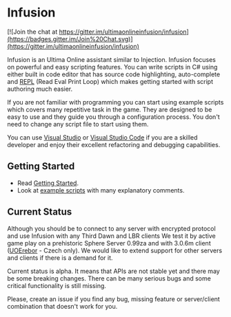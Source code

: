 # Infusion

[![Join the chat at https://gitter.im/ultimaonlineinfusion/infusion](https://badges.gitter.im/Join%20Chat.svg)](https://gitter.im/ultimaonlineinfusion/infusion)

Infusion is an Ultima Online assistant similar to Injection. Infusion focuses on powerful and easy scripting features.
You can write scripts in C# using either built in code editor that has source code highlighting, auto-complete and
[REPL](https://en.wikipedia.org/wiki/Read%E2%80%93eval%E2%80%93print_loop) (Read Eval Print Loop) which
makes getting started with script authoring much easier.

If you are not familiar with programming you can start using example scripts which covers many repetitive task in the game.
They are designed to be easy to use and they guide you through a configuration process. You don't need to change any
script file to start using them.

You can use [Visual Studio](https://www.visualstudio.com/cs/thank-you-downloading-visual-studio/?sku=Community) or
[Visual Studio Code](https://code.visualstudio.com/) if you are a skilled developer and enjoy their excellent refactoring and
debugging capabilities.

## Getting Started

- Read [Getting Started](https://github.com/JakubLinhart/Infusion/wiki/Getting-started).
- Look at [example scripts](https://github.com/uoinfusion/Infusion/tree/master/ExampleScripts) with many explanatory comments.

## Current Status

Although you should be to connect to any server with encrypted protocol and use Infusion with any Third Dawn and LBR clients
We test it by active game play on a prehistoric Sphere Server 0.99za and with 3.0.6m client ([UOErebor](http://uoerebor.cz/vyveska) - Czech only).
We would like to extend support for other servers and clients if there is a demand for it.

Current status is alpha. It means that APIs are not stable yet and there may be some breaking changes. There can be many serious bugs and some critical functionality is still missing.

Please, create an issue if you find any bug, missing feature or server/client combination that doesn't work
for you.